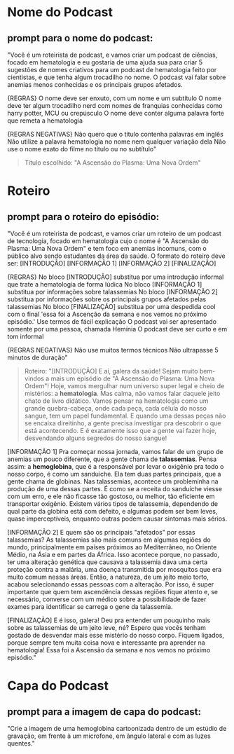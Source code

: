 # Nome do Podcast

## prompt para o nome do podcast:
"Você é um roteirista de podcast, e vamos criar um podcast de ciências, focado em hematologia e eu gostaria de uma ajuda sua para criar 5 sugestões de nomes criativos para um podcast de hematologia feito por cientistas, e que tenha algum trocadilho no nome.
O podcast vai falar sobre anemias menos conhecidas e os principais grupos afetados. 

{REGRAS}
O nome deve ser enxuto, com um nome e um subtítulo
O nome deve ter algum trocadilho nerd com nomes de franquias conhecidas como harry potter, MCU ou crepúsculo
O nome deve conter alguma palavra forte que remeta a hematologia

{REGRAS NEGATIVAS}
Não quero que o título contenha palavras em inglês
Não utilize a palavra hematologia no nome nem qualquer variação dela
Não use o nome exato do filme no título ou no subtítulo"

> Título escolhido:
> "A Ascensão do Plasma: Uma Nova Ordem"

# Roteiro

## prompt para o roteiro do episódio:
"Você é um roteirista de podcast, e vamos criar um roteiro de um podcast de tecnologia, focado em hematologia cujo o nome é "A Ascensão do Plasma: Uma Nova Ordem" e tem foco em anemias incomuns, com o público alvo sendo estudantes da área da saúde.
O formato do roteiro deve ser:
[INTRODUÇÃO]
[INFORMAÇÃO 1]
[INFORMAÇÃO 2]
[FINALIZAÇÃO]

{REGRAS}
No bloco [INTRODUÇÃO] substitua por uma introdução informal que trate a hematologia de forma lúdica
No bloco [INFORMAÇÃO 1] substitua por informações sobre talassemias
No bloco [INFORMAÇÃO 2] substitua por informações sobre os principais grupos afetados pelas talassemias
No bloco [FINALIZAÇÃO] substitua por uma despedida cool com o final 'essa foi a Ascenção da semana e nos vemos no próximo episódio.'
Use termos de fácil explicação
O podcast vai ser apresentado somente por uma pessoa, chamada Hemínia
O podcast deve ser curto e em tom informal

{REGRAS NEGATIVAS}
Não use muitos termos técnicos
Não ultrapasse 5 minutos de duração"

> Roteiro:
> "[INTRODUÇÃO]
E aí, galera da saúde! Sejam muito bem-vindos a mais um episódio de "A Ascensão do Plasma: Uma Nova Ordem"! Hoje, vamos mergulhar num universo super legal e cheio de mistérios: a **hematologia**. Mas calma, não vamos falar daquele jeito chato de livro didático. Vamos pensar na hematologia como um grande quebra-cabeça, onde cada peça, cada célula do nosso sangue, tem um papel fundamental. E quando uma dessas peças não se encaixa direitinho, a gente precisa investigar pra descobrir o que está acontecendo. E é exatamente isso que a gente vai fazer hoje, desvendando alguns segredos do nosso sangue!

[INFORMAÇÃO 1]
Pra começar nossa jornada, vamos falar de um grupo de anemias um pouco diferente, que a gente chama de **talassemias**. Pensa assim: a **hemoglobina**, que é a responsável por levar o oxigênio pra todo o nosso corpo, é como um sanduíche. Ela tem duas partes principais, que a gente chama de globinas. Nas talassemias, acontece um probleminha na produção de uma dessas partes. É como se a receita do sanduíche viesse com um erro, e ele não ficasse tão gostoso, ou melhor, tão eficiente em transportar oxigênio. Existem vários tipos de talassemia, dependendo de qual parte da globina está com defeito, e algumas podem ser bem leves, quase imperceptíveis, enquanto outras podem causar sintomas mais sérios.

[INFORMAÇÃO 2]
E quem são os principais "afetados" por essas talassemias? As talassemias são mais comuns em algumas regiões do mundo, principalmente em países próximos ao Mediterrâneo, no Oriente Médio, na Ásia e em partes da África. Isso acontece porque, no passado, ter uma alteração genética que causava a talassemia dava uma certa proteção contra a malária, uma doença transmitida por mosquitos que era muito comum nessas áreas. Então, a natureza, de um jeito meio torto, acabou selecionando essas pessoas com a alteração. Por isso, é super importante que quem tem ascendência dessas regiões fique atento e, se necessário, converse com um médico sobre a possibilidade de fazer exames para identificar se carrega o gene da talassemia.

[FINALIZAÇÃO]
E é isso, galera! Deu pra entender um pouquinho mais sobre as talassemias de um jeito leve, né? Espero que vocês tenham gostado de desvendar mais esse mistério do nosso corpo. Fiquem ligados, porque sempre tem muita coisa nova e interessante pra aprender na hematologia! Essa foi a Ascensão da semana e nos vemos no próximo episódio."

# Capa do Podcast

## prompt para a imagem de capa do podcast:
"Crie a imagem de uma hemoglobina cartoonizada dentro de um estúdio de gravação, em frente à um microfone, em ângulo lateral e com as luzes quentes."

